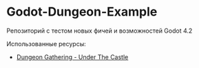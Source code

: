 # Godot-Dungeon-Example

Репозиторий с тестом новых фичей и возможностей Godot 4.2

Использованные ресурсы: 
- [Dungeon Gathering - Under The Castle](https://snowhex.itch.io/dungeon-gathering)
